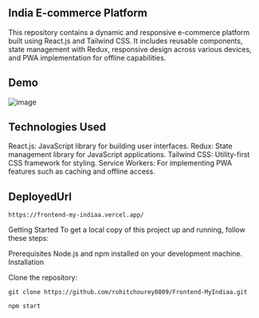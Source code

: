 

## India E-commerce Platform
This repository contains a dynamic and responsive e-commerce platform built using React.js and Tailwind CSS. It includes reusable components, state management with Redux, responsive design across various devices, and PWA implementation for offline capabilities.

## Demo

![image](https://github.com/rohitchourey0809/Frontend-MyIndiaa/assets/97465195/38bdc791-da5a-4ec6-8c76-0fb175e8cbeb)



## Technologies Used
React.js: JavaScript library for building user interfaces.
Redux: State management library for JavaScript applications.
Tailwind CSS: Utility-first CSS framework for styling.
Service Workers: For implementing PWA features such as caching and offline access.

## DeployedUrl
```
https://frontend-my-indiaa.vercel.app/
```

Getting Started
To get a local copy of this project up and running, follow these steps:

Prerequisites
Node.js and npm installed on your development machine.
Installation

Clone the repository:

```
git clone https://github.com/rohitchourey0809/Frontend-MyIndiaa.git

```



```
npm start

```

